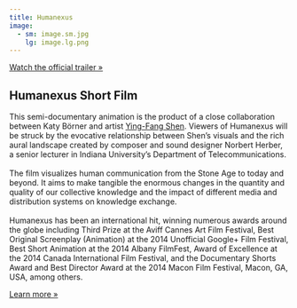 ```yaml
---
title: Humanexus
image:
  - sm: image.sm.jpg
    lg: image.lg.png
---
```

[Watch the official trailer »](https://www.youtube.com/watch?v=XP7BirC7hFI&feature=youtu.be)

## Humanexus Short Film

This semi-documentary animation is the product of a close collaboration between Katy Börner and artist [Ying-Fang Shen](http://yfshen.info/). Viewers of Humanexus will be struck by the evocative relationship between Shen’s visuals and the rich aural landscape created by composer and sound designer Norbert Herber, a senior lecturer in Indiana University’s Department of Telecommunications.\
\
The film visualizes human communication from the Stone Age to today and beyond. It aims to make tangible the enormous changes in the quantity and quality of our collective knowledge and the impact of different media and distribution systems on knowledge exchange.\
\
Humanexus has been an international hit, winning numerous awards around the globe including Third Prize at the Aviff Cannes Art Film Festival, Best Original Screenplay (Animation) at the 2014 Unofficial Google+ Film Festival, Best Short Animation at the 2014 Albany FilmFest, Award of Excellence at the 2014 Canada International Film Festival, and the Documentary Shorts Award and Best Director Award at the 2014 Macon Film Festival, Macon, GA, USA, among others.

[Learn more »](http://cns.iu.edu/humanexus)
